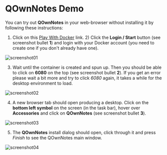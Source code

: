 # QOwnNotes Demo

You can try out **QOwnNotes** in your web-browser without installing it by following these instructions:

1) Click on this [Play With Docker](https://labs.play-with-docker.com/?stack=https://raw.githubusercontent.com/qownnotes/docker-desktop/main/examples/docker-compose.play-with-docker.yml&stack_name=desktop) link. 2) Click the **Login / Start** button (see screenshot bullet **1**) and login with your Docker account (you need to create one if you don't already have one).

![screenshot01](/img/demo/playwithdocker01.png)

3) Wait until the container is created and spun up. Then you should be able to click on **6080** on the top (see screenshot bullet **2**). If you get an error please wait a bit more and try to click *6080* again, it takes a while for the desktop environment to load.

![screenshot02](/img/demo/playwithdocker02.png)

4) A new browser tab should open producing a desktop. Click on the **bottom left symbol** on the screen (in the task bar), hover over **Accessories** and click on **QOwnNotes** (see screenshot bullet **3**).

![screenshot03](/img/demo/playwithdocker03.png)

5) The **QOwnNotes** install dialog should open, click through it and press *Finish* to see the QOwnNotes main window.

![screenshot04](/img/demo/playwithdocker04.png)
